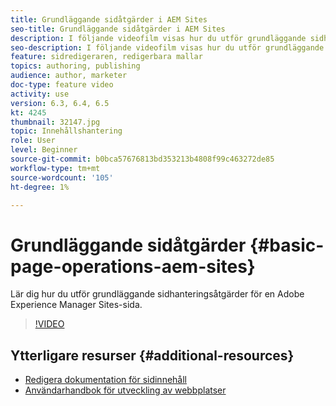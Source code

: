 ```yaml
---
title: Grundläggande sidåtgärder i AEM Sites
seo-title: Grundläggande sidåtgärder i AEM Sites
description: I följande videofilm visas hur du utför grundläggande sidhanteringsåtgärder för en Adobe Experience Manager Sites-sida.
seo-description: I följande videofilm visas hur du utför grundläggande sidhanteringsåtgärder för en Adobe Experience Manager Sites-sida.
feature: sidredigeraren, redigerbara mallar
topics: authoring, publishing
audience: author, marketer
doc-type: feature video
activity: use
version: 6.3, 6.4, 6.5
kt: 4245
thumbnail: 32147.jpg
topic: Innehållshantering
role: User
level: Beginner
source-git-commit: b0bca57676813bd353213b4808f99c463272de85
workflow-type: tm+mt
source-wordcount: '105'
ht-degree: 1%

---
```



# Grundläggande sidåtgärder {#basic-page-operations-aem-sites}

Lär dig hur du utför grundläggande sidhanteringsåtgärder för en Adobe Experience Manager Sites-sida.

>[!VIDEO](https://video.tv.adobe.com/v/32147?quality=12&learn=on)


## Ytterligare resurser {#additional-resources}

* [Redigera dokumentation för sidinnehåll](https://docs.adobe.com/content/help/en/experience-manager-65/authoring/authoring/editing-content.html)
* [Användarhandbok för utveckling av webbplatser](https://docs.adobe.com/content/help/en/experience-manager-65/authoring/home.html?topic=/experience-manager/6-5/sites/authoring/morehelp/page-authoring.ug.js)
